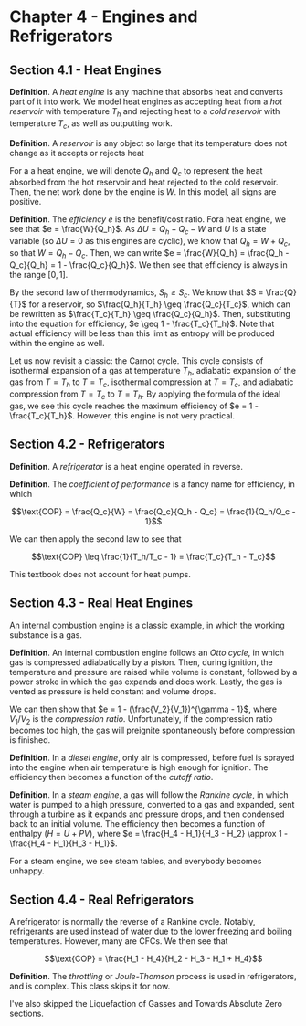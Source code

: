 # Chapter 4 - Engines and Refrigerators

## Section 4.1 - Heat Engines

**Definition**. A *heat engine* is any machine that absorbs heat and converts part of it into work. We model heat engines as accepting heat from a *hot reservoir* with temperature $T_h$ and rejecting heat to a *cold reservoir* with temperature $T_c$, as well as outputting work.

**Definition**. A *reservoir* is any object so large that its temperature does not change as it accepts or rejects heat

For a a heat engine, we will denote $Q_h$ and $Q_c$ to represent the heat absorbed from the hot reservoir and heat rejected to the cold reservoir. Then, the net work done by the engine is $W$. In this model, all signs are positive.

**Definition**. The *efficiency* $e$ is the benefit/cost ratio. Fora  heat engine, we see that $e = \frac{W}{Q_h}$. As $\Delta U = Q_h - Q_c - W$ and $U$ is a state variable (so $\Delta U = 0$ as this engines are cyclic), we know that $Q_h = W + Q_c$, so that $W = Q_h - Q_c$. Then, we can write $e = \frac{W}{Q_h} = \frac{Q_h - Q_c}{Q_h} = 1 - \frac{Q_c}{Q_h}$. We then see that efficiency is always in the range $[0, 1]$.

By the second law of thermodynamics, $S_h \geq S_c$. We know that $S = \frac{Q}{T}$ for a reservoir, so $\frac{Q_h}{T_h} \geq \frac{Q_c}{T_c}$, which can be rewritten as $\frac{T_c}{T_h} \geq \frac{Q_c}{Q_h}$. Then, substituting into the equation for efficiency, $e \geq 1 - \frac{T_c}{T_h}$. Note that actual efficiency will be less than this limit as entropy will be produced within the engine as well.

Let us now revisit a classic: the Carnot cycle. This cycle consists of isothermal expansion of a gas at temperature $T_h$, adiabatic expansion of the gas from $T = T_h$ to $T = T_c$, isothermal compression at $T = T_c$, and adiabatic compression from $T = T_c$ to $T = T_h$. By applying the formula of the ideal gas, we see this cycle reaches the maximum efficiency of $e = 1 - \frac{T_c}{T_h}$. However, this engine is not very practical.

## Section 4.2 - Refrigerators

**Definition**. A *refrigerator* is a heat engine operated in reverse.

**Definition**. The *coefficient of performance* is a fancy name for efficiency, in which

$$\text{COP} = \frac{Q_c}{W} = \frac{Q_c}{Q_h - Q_c} = \frac{1}{Q_h/Q_c - 1}$$

We can then apply the second law to see that

$$\text{COP} \leq \frac{1}{T_h/T_c - 1} = \frac{T_c}{T_h - T_c}$$ 

This textbook does not account for heat pumps.

## Section 4.3 - Real Heat Engines

An internal combustion engine is a classic example, in which the working substance is a gas.

**Definition**. An internal combustion engine follows an *Otto cycle*, in which gas is compressed adiabatically by a piston. Then, during ignition, the temperature and pressure are raised while volume is constant, followed by a power stroke in which the gas expands and does work. Lastly, the gas is vented as pressure is held constant and volume drops.

We can then show that $e = 1 - (\frac{V_2}{V_1})^{\gamma - 1}$, where $V_1 / V_2$ is the *compression ratio*. Unfortunately, if the compression ratio becomes too high, the gas will preignite spontaneously before compression is finished.

**Definition**. In a *diesel engine*, only air is compressed, before fuel is sprayed into the engine when air temperature is high enough for ignition. The efficiency then becomes a function of the *cutoff ratio*.

**Definition**. In a *steam engine*, a gas will follow the *Rankine cycle*, in which water is pumped to a high pressure, converted to a gas and expanded, sent through a turbine as it expands and pressure drops, and then condensed back to an initial volume. The efficiency then becomes a function of enthalpy ($H = U + PV$), where $e = \frac{H_4 - H_1}{H_3 - H_2} \approx 1 - \frac{H_4 - H_1}{H_3 - H_1}$.

For a steam engine, we see steam tables, and everybody becomes unhappy.

## Section 4.4 - Real Refrigerators

A refrigerator is normally the reverse of a Rankine cycle. Notably, refrigerants are used instead of water due to the lower freezing and boiling temperatures. However, many are CFCs. We then see that

$$\text{COP} = \frac{H_1 - H_4}{H_2 - H_3 - H_1 + H_4}$$

**Definition**. The *throttling* or *Joule-Thomson* process is used in refrigerators, and is complex. This class skips it for now.

I've also skipped the Liquefaction of Gasses and Towards Absolute Zero sections.
